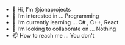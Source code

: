 - 👋 Hi, I’m @jonaprojects
- 👀 I’m interested in ... Programming
- 🌱 I’m currently learning ... C# , C++, React
- 💞️ I’m looking to collaborate on ... Nothing
- 📫 How to reach me ... You don't

<!---
jonaprojects/jonaprojects is a ✨ special ✨ repository because its `README.md` (this file) appears on your GitHub profile.
You can click the Preview link to take a look at your changes.
--->
